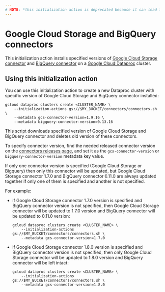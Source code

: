 ```yaml
---
# NOTE: *this initialization action is deprecated because it can lead to an issue when nodes do not join cluster.*
---
```


# Google Cloud Storage and BigQuery connectors

This initialization action installs specified versions of
[Google Cloud Storage connector](https://github.com/GoogleCloudPlatform/bigdata-interop/tree/master/gcs)
and [BigQuery connector](https://github.com/GoogleCloudPlatform/bigdata-interop/tree/master/bigquery)
on a [Google Cloud Dataproc](https://cloud.google.com/dataproc) cluster.

## Using this initialization action

You can use this initialization action to create a new Dataproc cluster with specific version of
Google Cloud Storage and BigQuery connector installed:

```
gcloud dataproc clusters create <CLUSTER_NAME> \
    --initialization-actions gs://$MY_BUCKET/connectors/connectors.sh \
    --metadata gcs-connector-version=1.9.16 \
    --metadata bigquery-connector-version=0.13.16
```

This script downloads specified version of Google Cloud Storage and BigQuery connector and deletes
old version of these connectors.

To specify connector version, find the needed released connector version on the
[connectors releases page](https://github.com/GoogleCloudPlatform/bigdata-interop/releases),
and set it as the `gcs-connector-version` or `bigquery-connector-version` metadata key value.

If only one connector version is specified (Google Cloud Storage or Bigquery) then only this connector
will be updated, but Google Cloud Storage connector 1.7.0 and BigQuery connector 0.11.0 are always
updated together if only one of them is specified and another is not specified.

For example:
* if Google Cloud Storage connector 1.7.0 version is specified and BigQuery connector version is not
  specified, then Google Cloud Storage connector will be updated to 1.7.0 version and BigQuery connector
  will be updated to 0.11.0 version:
  ```
  gcloud dataproc clusters create <CLUSTER_NAME> \
      --initialization-actions gs://$MY_BUCKET/connectors/connectors.sh \
      --metadata gcs-connector-version=1.7.0
  ```
* if Google Cloud Storage connector 1.8.0 version is specified and BigQuery connector version is not
  specified, then only Google Cloud Storage connector will be updated to 1.8.0 version and BigQuery
  connector will be left intact:
  ```
  gcloud dataproc clusters create <CLUSTER_NAME> \
      --initialization-actions gs://$MY_BUCKET/connectors/connectors.sh \
      --metadata gcs-connector-version=1.8.0
  ```
